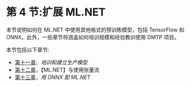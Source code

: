 

# 第 4 节:扩展 ML.NET

本节说明如何在 ML.NET 中使用其他格式的预训练模型，包括 TensorFlow 和 ONNX。此外，一些章节将涵盖如何培训规模和经验教训使用 DMTP 项目。

本节包括以下章节:

*   [第十一章](116bbc2d-9659-4d34-9b2b-26593e29f54a.xhtml)、*培训和建立生产模型*
*   [第十二章](049e90c4-05b0-466d-af93-d56df861a843.xhtml)，【ML.NET】与使用张量流
*   [第十三章](788ee637-ad9b-4ddf-8018-b804d3004404.xhtml)，*用 ONNX 配 ML.NET*